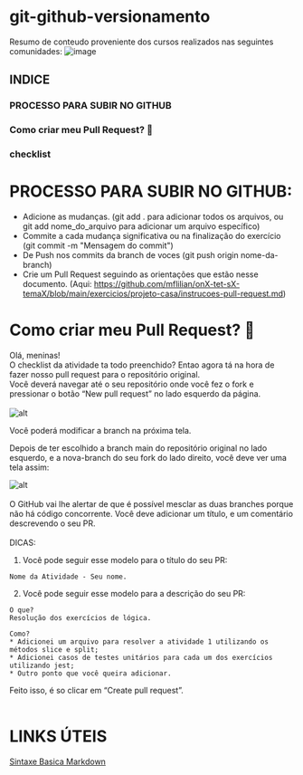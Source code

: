 # git-github-versionamento
Resumo de conteudo proveniente dos cursos realizados nas seguintes comunidades:
![image](https://github.com/FlavianaFXT/git-github-versionamento/assets/113718720/a03f44e1-94a3-4472-aeb4-1808056ab088)


## INDICE 
### PROCESSO PARA SUBIR NO GITHUB
### Como criar meu Pull Request? 🤔
### checklist


#  PROCESSO PARA SUBIR NO GITHUB:

* Adicione as mudanças. (git add . para adicionar todos os arquivos, ou git add nome_do_arquivo para adicionar um arquivo específico)
* Commite a cada mudança significativa ou na finalização do exercício (git commit -m "Mensagem do commit")
* De Push nos commits da branch de voces (git push origin nome-da-branch)
* Crie um Pull Request seguindo as orientações que estão nesse documento. (Aqui: https://github.com/mflilian/onX-tet-sX-temaX/blob/main/exercicios/projeto-casa/instrucoes-pull-request.md)


# Como criar meu Pull Request? 🤔

Olá, meninas! <br>
O checklist da atividade ta todo preenchido? Entao agora tá na hora de fazer nosso pull request para o repositório original. <br>
Você deverá navegar até o seu repositório onde você fez o fork e pressionar o botão “New pull request” no lado esquerdo da página. <br> <br>
![alt](https://assets.digitalocean.com/articles/eng_python/PullRequest/PRButton.png)

Você poderá modificar a branch na próxima tela. 

Depois de ter escolhido a branch main do repositório original no lado esquerdo, e a nova-branch do seu fork do lado direito, você deve ver uma tela assim:

![alt](https://assets.digitalocean.com/articles/eng_python/PullRequest/PullRequest.png)
<br> <br>
O GitHub vai lhe alertar de que é possível mesclar as duas branches porque não há código concorrente. Você deve adicionar um título, e um comentário descrevendo o seu PR. <br> <br>
DICAS: <br>
1. Você pode seguir esse modelo para o título do seu PR: 
``` 
Nome da Atividade - Seu nome. 
```
2. Você pode seguir esse modelo para a descrição do seu PR: 
``` 
O que?
Resolução dos exercícios de lógica.

Como?
* Adicionei um arquivo para resolver a atividade 1 utilizando os métodos slice e split;
* Adicionei casos de testes unitários para cada um dos exercícios utilizando jest;
* Outro ponto que você queira adicionar.
```
Feito isso, é so clicar em “Create pull request”. <br> <br>


# LINKS ÚTEIS


[Sintaxe Basica Markdown](https://www.markdownguide.org/basic-syntax/)



